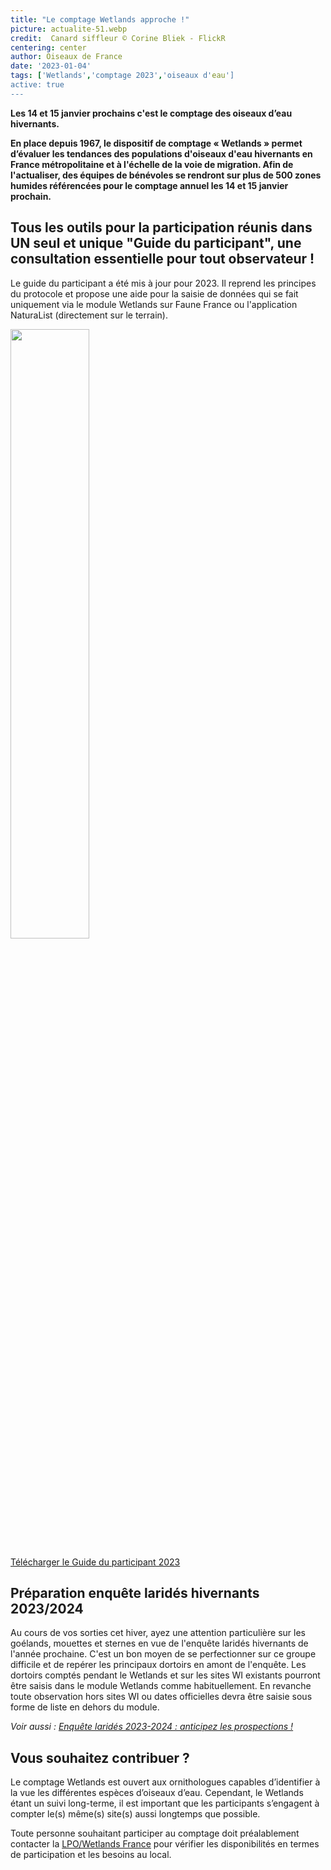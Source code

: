 ```yaml
---
title: "Le comptage Wetlands approche !"
picture: actualite-51.webp
credit:  Canard siffleur © Corine Bliek - FlickR
centering: center
author: Oiseaux de France
date: '2023-01-04'
tags: ['Wetlands','comptage 2023','oiseaux d'eau']
active: true
---
```


**Les 14 et 15 janvier prochains c'est le comptage des oiseaux d’eau hivernants.**

**En place depuis 1967, le dispositif de comptage « Wetlands » permet d’évaluer les tendances des populations d'oiseaux d'eau hivernants en France métropolitaine et à l'échelle de la voie de migration. Afin de l'actualiser, des équipes de bénévoles se rendront sur plus de 500 zones humides référencées pour le comptage annuel les 14 et 15 janvier prochain.**


## Tous les outils pour la participation réunis dans UN seul et unique "Guide du participant", une consultation essentielle pour tout observateur !

Le guide du participant a été mis à jour pour 2023. Il reprend les principes du protocole et propose une aide pour la saisie de données qui se fait uniquement via le module Wetlands sur Faune France ou l'application NaturaList (directement sur le terrain).


<img class="InformativePagePicture" style="width: 50%" src="/news/actualite-51-couv-guide-participant-2023.webp"/><span class="InformativePagePictureLegend"></span>


<div style="align-center"><a href="https://www.lpo.fr/content/download/12609/file/Guide%20de%20saisie%20des%20donn%C3%A9es%20Wetlands_participants%202023.pdf?inLanguage=fre-FR"  target="_blank" class="v-btn v-btn--is-elevated  elevation-2 v-size--default success">Télécharger le Guide du participant 2023</a></div>

## Préparation enquête laridés hivernants 2023/2024

Au cours de vos sorties cet hiver, ayez une attention particulière sur les goélands, mouettes et sternes en vue de l'enquête laridés hivernants de l'année prochaine. C'est un bon moyen de se perfectionner sur ce groupe difficile et de repérer les principaux dortoirs en amont de l'enquête. Les dortoirs comptés pendant le Wetlands et sur les sites WI existants pourront être saisis dans le module Wetlands comme habituellement. En revanche toute observation hors sites WI ou dates officielles devra être saisie sous forme de liste en dehors du module.


<i>Voir aussi :</i> [<i>Enquête laridés 2023-2024 : anticipez les prospections !</i>](https://www.oiseauxdefrance.org/news/actualite-50) 


## Vous souhaitez contribuer ?

Le comptage Wetlands est ouvert aux ornithologues capables d’identifier à la vue les différentes espèces d’oiseaux d’eau. Cependant, le Wetlands étant un suivi long-terme, il est important que les participants s’engagent à compter le(s) même(s) site(s) aussi longtemps que possible.

Toute personne souhaitant participer au comptage doit préalablement contacter la [LPO/Wetlands France](mailto:wetlands-france@lpo.fr) pour vérifier les disponibilités en termes de participation et les besoins au local.